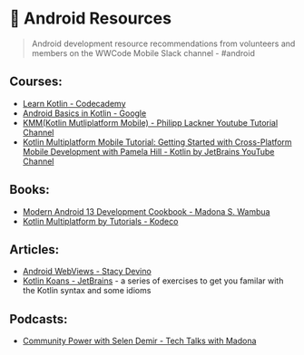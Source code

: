 # 💚 Android Resources

> Android development resource recommendations from volunteers and members on the WWCode Mobile Slack channel - #android

## Courses:
- [Learn Kotlin - Codecademy](https://www.codecademy.com/learn/learn-kotlin)
- [Android Basics in Kotlin - Google](https://developer.android.com/courses/android-basics-kotlin/course)
- [KMM(Kotlin Mutliplatform Mobile) - Philipp Lackner Youtube Tutorial Channel](https://www.youtube.com/playlist?list=PLQkwcJG4YTCQxZMQdhR2_TNYa-jwnXUGJ)
- [Kotlin Multiplatform Mobile Tutorial: Getting Started with Cross-Platform Mobile Development with Pamela Hill - Kotlin by JetBrains YouTube Channel](https://www.youtube.com/watch?v=2yd6rVJdICU&ab_channel=KotlinbyJetBrains)

## Books:
- [Modern Android 13 Development Cookbook - Madona S. Wambua](https://www.amazon.com/Modern-Android-Development-Cookbook-applications/dp/1803235578/ref=tmm_pap_swatch_0?link_from_packtlink=yes)
- [Kotlin Multiplatform by Tutorials - Kodeco](https://www.kodeco.com/books/kotlin-multiplatform-by-tutorials)

## Articles:
- [Android WebViews - Stacy Devino](https://medium.com/@DoesitPew/the-better-webviews-collection-778c7bd709e6)
- [Kotlin Koans - JetBrains](https://play.kotlinlang.org/koans/overview) - a series of exercises to get you familar with the Kotlin syntax and some idioms

## Podcasts:
- [Community Power with Selen Demir - Tech Talks with Madona](https://podcasts.apple.com/us/podcast/season-2-episode-10-community-power/id1648171492?i=1000606774576)
